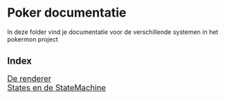 # Poker documentatie

In deze folder vind je documentatie voor de verschillende systemen in het pokermon project

## Index
<div style="font-size: large">
    <a href="renderer.md">De renderer</a>
    <br>
    <a href="states.md">States en de StateMachine</a>
</div>